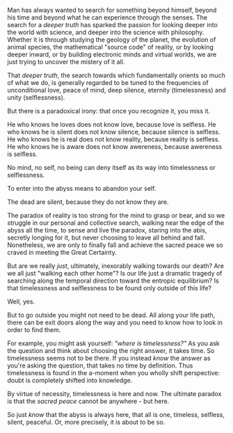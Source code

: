 Man has always wanted to search for something beyond himself, beyond his time and beyond what he can experience through the senses.
The search for a *deeper truth* has sparked the passion for looking deeper into the world with science, and deeper into the science with philosophy.
Whether it is through studying the geology of the planet, the evolution of animal species, the mathematical "source code" of reality, or by looking deeper inward, or by building electronic minds and virtual worlds, we are just trying to uncover the mistery of it all.

That *deeper truth*, the search towards which fundamentally orients so much of what we do, is generally regarded to be tuned to the frequencies of unconditional love, peace of mind, deep silence, eternity (timelessness) and unity (selflessness).

But there is a paradoxical irony: that once you recognize it, you miss it.

He who knows he loves does not know love, because love is selfless.
He who knows he is silent does not know silence, because silence is selfless.
He who knows he is real does not know reality, because reality is selfless.
He who knows he is aware does not know awereness, because awereness is selfless.

No mind, no self, no being can deny itself as its way into timelessness or selflessness.

To enter into the abyss means to abandon your self.

The dead are silent, because they do not know they are.

The paradox of reality is too strong for the mind to grasp or bear, and so we struggle in our personal and collective search, walking near the edge of the abyss all the time, to sense and live the paradox, staring into the abis, secretly longing for it, but never choosing to leave all behind and fall.
Nonetheless, we are only to finally fall and achieve the sacred peace we so craved in meeting the Great Certainty.

But are we really *just*, ultimately, inexorably walking towards our death?
Are we all just "walking each other home"?
Is our life just a dramatic tragedy of searching along the temporal direction toward the entropic equilibrium?
Is that timelessness and selflessness to be found only outside of this life?

Well, yes.

But to go outside you might not need to be dead.
All along your life path, there can be exit doors along the way and you need to know how to look in order to find them.

For example, you might ask yourself: *"where is timelessness?"*
As you ask the question and think about choosing the right answer, it takes time.
So timelessness seems not to be there.
If you instead *know* the answer as you're asking the question, that takes no time by definition.
Thus timelessness is found in the a-moment when you wholly shift perspective: doubt is completely shifted into knowledge.

By virtue of necessity, timelessness is here and now.
The ultimate paradox is that the *sacred peace* cannot be anywhere - but here.

So just *know* that the abyss is always here, that all is one, timeless, selfless, silent, peaceful.
Or, more precisely, it is about to be so.
